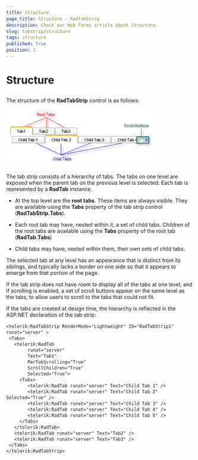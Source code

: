 ```yaml
---
title: Structure
page_title: Structure - RadTabStrip
description: Check our Web Forms article about Structure.
slug: tabstrip/structure
tags: structure
published: True
position: 1
---
```


# Structure

## 

The structure of the **RadTabStrip** control is as follows:

![Structure](images/tabstrip_structure.png)

The tab strip consists of a hierarchy of tabs. The tabs on one level are exposed when the parent tab on the previous level is selected. Each tab is represented by a **RadTab** instance.

* At the top level are the **root tabs**. These items are always visible. They are available using the **Tabs** property of the tab strip control (**RadTabStrip.Tabs**).

* Each root tab may have, nested within it, a set of child tabs. Children of the root tabs are available using the **Tabs** property of the root tab (**RadTab.Tabs**)

* Child tabs may have, nested within them, their own sets of child tabs.

The selected tab at any level has an appearance that is distinct from its siblings, and typically lacks a border on one side so that it appears to emerge from that portion of the page.

If the tab strip does not have room to display all of the tabs at one level, and if scrolling is enabled, a set of scroll buttons appear on the same level as the tabs, to allow users to scroll to the tabs that could not fit.

If the tabs are created at design time, the hierarchy is reflected in the ASP.NET declaration of the tab strip:

````ASPNET
<telerik:RadTabStrip RenderMode="Lightweight" ID="RadTabStrip1" runat="server" >
 <Tabs>
   <telerik:RadTab
        runat="server"
        Text="Tab1"
        PerTabScrolling="True"
        ScrollChildren="True"
        Selected="True">
     <Tabs>
        <telerik:RadTab runat="server" Text="Child Tab 1" />
        <telerik:RadTab runat="server" Text="Child Tab 2" Selected="True" />
        <telerik:RadTab runat="server" Text="Child Tab 3" />
        <telerik:RadTab runat="server" Text="Child Tab 4" />
        <telerik:RadTab runat="server" Text="Child Tab 5" />
     </Tabs>
   </telerik:RadTab>
   <telerik:RadTab runat="server" Text="Tab2" />
   <telerik:RadTab runat="server" Text="Tab3" />
 </Tabs>
</telerik:RadTabStrip> 				
````



